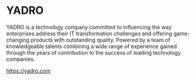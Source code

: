 # YADRO

YADRO is a technology company committed to influencing the way enterprises
address their IT transformation challenges and offering game-changing products
with outstanding quality. Powered by a team of knowledgeable talents combining a
wide range of experience gained through the years of contribution to the success
of leading technology companies.

https://yadro.com
